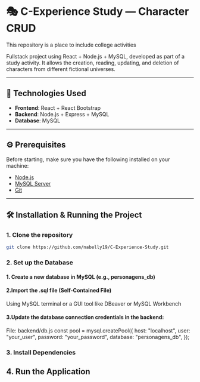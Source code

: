 # 🎭 C-Experience Study — Character CRUD
This repository is a place to include college activities 


Fullstack project using React + Node.js + MySQL, developed as part of a study activity. It allows the creation, reading, updating, and deletion of characters from different fictional universes.

---

## 🚀 Technologies Used

- **Frontend**: React + React Bootstrap  
- **Backend**: Node.js + Express + MySQL  
- **Database**: MySQL

---

## ⚙️ Prerequisites

Before starting, make sure you have the following installed on your machine:

- [Node.js](https://nodejs.org/)
- [MySQL Server](https://dev.mysql.com/downloads/mysql/)
- [Git](https://git-scm.com/)

---

## 🛠️ Installation & Running the Project

### 1. Clone the repository

```bash
git clone https://github.com/nabelly19/C-Experience-Study.git
```

### 2. Set up the Database
#### 1. Create a new database in MySQL (e.g., personagens_db)

#### 2.Import the .sql file (Self-Contained File)

Using MySQL terminal or a GUI tool like DBeaver or MySQL Workbench

#### 3.Update the database connection credentials in the backend:
File: backend/db.js
const pool = mysql.createPool({
  host: "localhost",
  user: "your_user",
  password: "your_password",
  database: "personagens_db",
});

### 3. Install Dependencies

## 4. Run the Application

